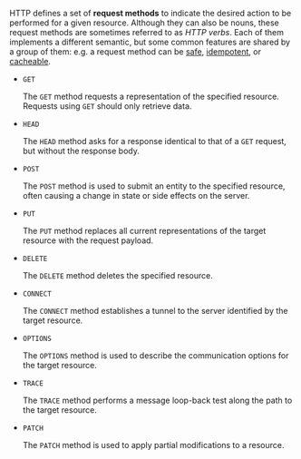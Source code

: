 HTTP defines a set of **request methods** to indicate the desired action to be performed for a given resource. Although they can also be nouns, these request methods are sometimes referred to as *HTTP verbs*. Each of them implements a different semantic, but some common features are shared by a group of them: e.g. a request method can be [safe](https://developer.mozilla.org/en-US/docs/Glossary/safe), [idempotent](https://developer.mozilla.org/en-US/docs/Glossary/idempotent), or [cacheable](https://developer.mozilla.org/en-US/docs/Glossary/cacheable).

- `GET`

  The `GET` method requests a representation of the specified resource. Requests using `GET` should only retrieve data.

- `HEAD`

  The `HEAD` method asks for a response identical to that of a `GET` request, but without the response body.

- `POST`

  The `POST` method is used to submit an entity to the specified resource, often causing a change in state or side effects on the server.

- `PUT`

  The `PUT` method replaces all current representations of the target resource with the request payload.

- `DELETE`

  The `DELETE` method deletes the specified resource.

- `CONNECT`

  The `CONNECT` method establishes a tunnel to the server identified by the target resource.

- `OPTIONS`

  The `OPTIONS` method is used to describe the communication options for the target resource.

- `TRACE`

  The `TRACE` method performs a message loop-back test along the path to the target resource.

- `PATCH`

  The `PATCH` method is used to apply partial modifications to a resource.
